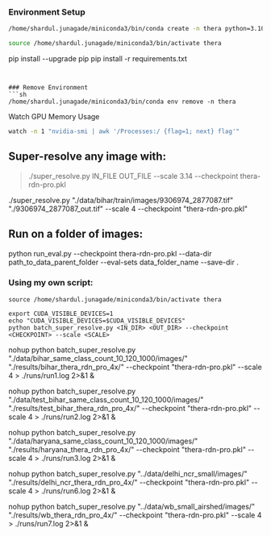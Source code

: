 ### Environment Setup
```sh
/home/shardul.junagade/miniconda3/bin/conda create -n thera python=3.10 -y

source /home/shardul.junagade/miniconda3/bin/activate thera
```

pip install --upgrade pip
pip install -r requirements.txt
```


### Remove Environment
```sh
/home/shardul.junagade/miniconda3/bin/conda env remove -n thera
```

Watch GPU Memory Usage
```sh
watch -n 1 "nvidia-smi | awk '/Processes:/ {flag=1; next} flag'"
```

## Super-resolve any image with:
> ./super_resolve.py IN_FILE OUT_FILE --scale 3.14 --checkpoint thera-rdn-pro.pkl

./super_resolve.py "./data/bihar/train/images/9306974_2877087.tif" "./9306974_2877087_out.tif" --scale 4 --checkpoint "thera-rdn-pro.pkl"


## Run on a folder of images:
python run_eval.py --checkpoint thera-rdn-pro.pkl --data-dir path_to_data_parent_folder --eval-sets data_folder_name --save-dir .


### Using my own script:

```
source /home/shardul.junagade/miniconda3/bin/activate thera

export CUDA_VISIBLE_DEVICES=1
echo "CUDA_VISIBLE_DEVICES=$CUDA_VISIBLE_DEVICES"
python batch_super_resolve.py <IN_DIR> <OUT_DIR> --checkpoint <CHECKPOINT> --scale <SCALE>

```

nohup python batch_super_resolve.py "./data/bihar_same_class_count_10_120_1000/images/" "./results/bihar_thera_rdn_pro_4x/" --checkpoint "thera-rdn-pro.pkl" --scale 4 > ./runs/run1.log 2>&1 &

nohup python batch_super_resolve.py "./data/test_bihar_same_class_count_10_120_1000/images/" "./results/test_bihar_thera_rdn_pro_4x/" --checkpoint "thera-rdn-pro.pkl" --scale 4 > ./runs/run2.log 2>&1 &

nohup python batch_super_resolve.py "./data/haryana_same_class_count_10_120_1000/images/" "./results/haryana_thera_rdn_pro_4x/" --checkpoint "thera-rdn-pro.pkl" --scale 4 > ./runs/run3.log 2>&1 &

nohup python batch_super_resolve.py "../data/delhi_ncr_small/images/" "./results/delhi_ncr_thera_rdn_pro_4x/" --checkpoint "thera-rdn-pro.pkl" --scale 4 > ./runs/run6.log 2>&1 &

nohup python batch_super_resolve.py "../data/wb_small_airshed/images/" "./results/wb_thera_rdn_pro_4x/" --checkpoint "thera-rdn-pro.pkl" --scale 4 > ./runs/run7.log 2>&1 &
